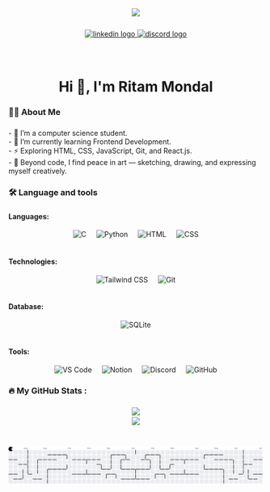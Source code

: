 <div align="center">
  <img height="150" src="https://media.giphy.com/media/M9gbBd9nbDrOTu1Mqx/giphy.gif"  />
</div>

###

<div align="center">
  <a href="https://www.linkedin.com/in/ritam-mondal-677944322/" target="_blank">
    <img src="https://img.shields.io/static/v1?message=LinkedIn&logo=linkedin&label=&color=0077B5&logoColor=white&labelColor=&style=for-the-badge" height="25" alt="linkedin logo"  />
  </a>
  <a href="bengali_hacker" target="_blank">
    <img src="https://img.shields.io/static/v1?message=Discord&logo=discord&label=&color=7289DA&logoColor=white&labelColor=&style=for-the-badge" height="25" alt="discord logo"  />
  </a>
</div>

###

<br clear="both">

<h1 align="center">Hi 👋, I'm Ritam Mondal</h1>

###

<h3 align="left">👩‍💻  About Me</h3>

###

<p align="left">- 🔭 I’m a computer science student.<br>- 🌱 I’m currently learning Frontend Development.<br>- ⚡ Exploring HTML, CSS, JavaScript, Git, and React.js.<br>- 🎨 Beyond code, I find peace in art — sketching, drawing, and expressing myself creatively.</p>

###

<h3 align="left">🛠 Language and tools</h3>

###

<!-- Languages -->
<h4 align="left">Languages:</h4>
<div align="center">
  <img src="https://skillicons.dev/icons?i=c" height="40" alt="C" />
  <img width="12" />
  <img src="https://skillicons.dev/icons?i=py" height="40" alt="Python" />
  <img width="12" />
  <img src="https://skillicons.dev/icons?i=html" height="40" alt="HTML" />
  <img width="12" />
  <img src="https://skillicons.dev/icons?i=css" height="40" alt="CSS" />
</div>

<br/>

<!-- Technologies -->
<h4 align="left">Technologies:</h4>
<div align="center">
  <img src="https://skillicons.dev/icons?i=tailwind" height="40" alt="Tailwind CSS" />
  <img width="12" />
  <img src="https://skillicons.dev/icons?i=git" height="40" alt="Git" />
</div>

<br/>

<!-- Database -->
<h4 align="left">Database:</h4>
<div align="center">
  <img src="https://skillicons.dev/icons?i=sqlite" height="40" alt="SQLite" />
</div>

<br/>

<!-- Tools -->
<h4 align="left">Tools:</h4>
<div align="center">
  <img src="https://skillicons.dev/icons?i=vscode" height="40" alt="VS Code" />
  <img width="12" />
  <img src="https://skillicons.dev/icons?i=notion" height="40" alt="Notion" />
  <img width="12" />
  <img src="https://skillicons.dev/icons?i=discord" height="40" alt="Discord" />
  <img width="12" />
  <img src="https://skillicons.dev/icons?i=github" height="40" alt="GitHub" />
</div>

###

<h3 align="left">🔥   My GitHub Stats :</h3>

###


<div align="center">
  <img src="https://github-readme-stats.vercel.app/api?username=MrBengaliHacker&theme=radical&count_private=true&show_icons=true&include_all_commits=true&hide_border=false&cache_seconds=3600" height="200" />
</div>

<div align="center">
  <img src="https://git-hub-streak-stats.vercel.app?user=MrBengaliHacker&theme=radical" height="200" />
</div>

<br/>

###

<picture>
  <source media="(prefers-color-scheme: dark)" srcset="https://raw.githubusercontent.com/bengalihacker/bengalihacker/output/pacman-contribution-graph-dark.svg">
  <source media="(prefers-color-scheme: light)" srcset="https://raw.githubusercontent.com/bengalihacker/bengalihacker/output/pacman-contribution-graph.svg">
  <img alt="pacman contribution graph" src="https://raw.githubusercontent.com/bengalihacker/bengalihacker/output/pacman-contribution-graph.svg">
</picture>

###
